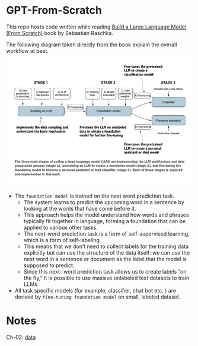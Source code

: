 # GPT-From-Scratch

This repo hosts code written while reading [Build a Large Language Model (From Scratch)](https://www.manning.com/books/build-a-large-language-model-from-scratch) book by Sebastian Raschka.

The following diagram taken directly from the book explain the overall workflow at best.
![LLM Stages](./images/LLM_stages.jpeg)

- The `foundation model` is trained on the next word prediction task.
    - The system learns to predict the upcoming word in a sentence by looking at the words that have come before it.
    - This approach helps the model understand how words and phrases typically fit together in language, forming a foundation that can be applied to various other tasks.
    - The next-word prediction task is a form of self-supervised learning, which is a form of self-labeling.
    - This means that we don’t need to collect labels for the training data explicitly but can use the structure of the data itself: we can use the next word in a sentence or document as the label that the model is supposed to predict.
    - Since this next- word prediction task allows us to create labels “on the fly,” it is possible to use massive unlabeled text datasets to train LLMs.
- All task specific models (for example, classifier, chat bot etc. ) are derived by `fine-tuning foundation model` on small, labeled dataset.

# Notes
Ch-02: [data](./data/README.md)